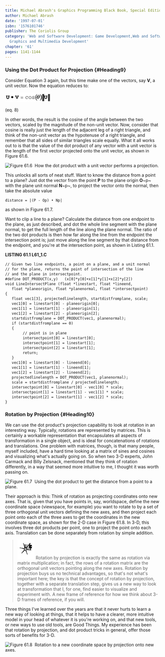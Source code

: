 ```yaml
---
title: Michael Abrash's Graphics Programming Black Book, Special Edition
author: Michael Abrash
date: '1997-07-01'
isbn: '1576101746'
publisher: The Coriolis Group
category: 'Web and Software Development: Game Development,Web and Software Development:
  Graphics and Multimedia Development'
chapter: '61'
pages: 1141-1144
---
```


### Using the Dot Product for Projection {#Heading9}

Consider Equation 3 again, but this time make one of the vectors, say
**V**, a unit vector. Now the equation reduces to:

![](images/61-08d.jpg)

(eq. 8)

In other words, the result is the cosine of the angle between the two
vectors, scaled by the magnitude of the non-unit vector. Now, consider
that cosine is really just the length of the adjacent leg of a right
triangle, and think of the non-unit vector as the hypotenuse of a right
triangle, and remember that all sides of similar triangles scale
equally. What it all works out to is that the value of the dot product
of any vector with a unit vector is the length of the first vector
projected onto the unit vector, as shown in Figure 61.6.

![**Figure 61.6**  *How the dot product with a unit vector performs a
projection.*](images/61-06.jpg)

This unlocks all sorts of neat stuff. Want to know the distance from a
point to a plane? Just dot the vector from the point **P** to the plane
origin **O**~p~ with the plane unit normal **N**~p~, to project the
vector onto the normal, then take the absolute value

    distance = |(P - Op) • Np|

as shown in Figure 61.7.

Want to clip a line to a plane? Calculate the distance from one endpoint
to the plane, as just described, and dot the whole line segment with the
plane normal, to get the full length of the line along the plane normal.
The ratio of the two dot products is then how far along the line from
the endpoint the intersection point is; just move along the line segment
by that distance from the endpoint, and you're at the intersection
point, as shown in Listing 61.1.

**LISTING 61.1 L61\_1.C**

    // Given two line endpoints, a point on a plane, and a unit normal
    // for the plane, returns the point of intersection of the line
    // and the plane in intersectpoint.
    #define DOT_PRODUCT(x,y)   (x[0]*y[0]+x[1]*y[1]+x[2]*y[2])
    void LineIntersectPlane (float *linestart, float *lineend,
       float *planeorigin, float *planenormal, float *intersectpoint)
    {
       float vec1[3], projectedlinelength, startdistfromplane, scale;
       vec1[0] = linestart[0] - planeorigin[0];
       vec1[1] = linestart[1] - planeorigin[1];
       vec1[2] = linestart[2] - planeorigin[2];
       startdistfromplane = DOT_PRODUCT(vec1, planenormal);
       if (startdistfromplane == 0)
       {
            // point is in plane
            intersectpoint[0] = linestart[0];
            intersectpoint[1] = linestart[1];
            intersectpoint[2] = linestart[1];
            return;
       }
       vec1[0] = linestart[0] - lineend[0];
       vec1[1] = linestart[1] - lineend[1];
       vec1[2] = linestart[2] - lineend[2];
       projectedlinelength = DOT_PRODUCT(vec1, planenormal);
       scale = startdistfromplane / projectedlinelength;
       intersectpoint[0] = linestart[0] - vec1[0] * scale;
       intersectpoint[1] = linestart[1] - vec1[1] * scale;
       intersectpoint[2] = linestart[1] - vec1[2] * scale;
    }

### Rotation by Projection {#Heading10}

We can use the dot product's projection capability to look at rotation
in an interesting way. Typically, rotations are represented by matrices.
This is certainly a workable representation that encapsulates all
aspects of transformation in a single object, and is ideal for
concatenations of rotations and translations. One problem with matrices,
though, is that many people, myself included, have a hard time looking
at a matrix of sines and cosines and visualizing what's actually going
on. So when two 3-D experts, John Carmack and Billy Zelsnack, mentioned
that they think of rotation differently, in a way that seemed more
intuitive to me, I thought it was worth passing on.

![**Figure 61.7**  *Using the dot product to get the distance from a
point to a plane.*](images/61-07.jpg)

Their approach is this: Think of rotation as projecting coordinates onto
new axes. That is, given that you have points in, say, worldspace,
define the new coordinate space (viewspace, for example) you want to
rotate to by a set of three orthogonal unit vectors defining the new
axes, and then project each point onto each of the three axes to get the
coordinates in the new coordinate space, as shown for the 2-D case in
Figure 61.8. In 3-D, this involves three dot products per point, one to
project the point onto each axis. Translation can be done separately
from rotation by simple addition.

> ![](images/i.jpg)
> Rotation by projection is exactly the same as rotation via matrix
> multiplication; in fact, the rows of a rotation matrix are the
> orthogonal unit vectors pointing along the new axes. Rotation by
> projection buys us no technical advantages, so that's not what's
> important here; the key is that the concept of rotation by projection,
> together with a separate translation step, gives us a new way to look at
> transformation that I, for one, find easier to visualize and experiment
> with. A new frame of reference for how we think about 3-D frames of
> reference, if you will.

Three things I've learned over the years are that it never hurts to
learn a new way of looking at things, that it helps to have a clearer,
more intuitive model in your head of whatever it is you're working on,
and that new tools, or new ways to use old tools, are Good Things. My
experience has been that rotation by projection, and dot product tricks
in general, offer those sorts of benefits for 3-D.

![**Figure 61.8**  *Rotation to a new coordinate space by projection onto
new axes.*](images/61-08.jpg)
